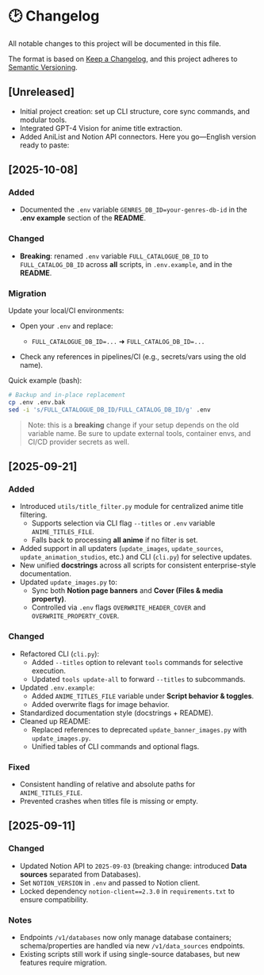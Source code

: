 # 🕑 Changelog

All notable changes to this project will be documented in this file.

The format is based on [Keep a Changelog](https://keepachangelog.com/en/1.0.0/),
and this project adheres to [Semantic Versioning](https://semver.org/spec/v2.0.0.html).

## [Unreleased]

- Initial project creation: set up CLI structure, core sync commands, and modular tools.
- Integrated GPT-4 Vision for anime title extraction.
- Added AniList and Notion API connectors.
Here you go—English version ready to paste:

## [2025-10-08]

### Added

* Documented the `.env` variable `GENRES_DB_ID=your-genres-db-id` in the **.env example** section of the **README**.

### Changed

* **Breaking**: renamed `.env` variable `FULL_CATALOGUE_DB_ID` to `FULL_CATALOG_DB_ID` across **all** scripts, in `.env.example`, and in the **README**.

### Migration

Update your local/CI environments:

* Open your `.env` and replace:

  * `FULL_CATALOGUE_DB_ID=...` ➜ `FULL_CATALOG_DB_ID=...`
* Check any references in pipelines/CI (e.g., secrets/vars using the old name).

Quick example (bash):

```bash
# Backup and in-place replacement
cp .env .env.bak
sed -i 's/FULL_CATALOGUE_DB_ID/FULL_CATALOG_DB_ID/g' .env
```

> Note: this is a **breaking** change if your setup depends on the old variable name. Be sure to update external tools, container envs, and CI/CD provider secrets as well.

## [2025-09-21]

### Added
- Introduced `utils/title_filter.py` module for centralized anime title filtering.
  - Supports selection via CLI flag `--titles` or `.env` variable `ANIME_TITLES_FILE`.
  - Falls back to processing **all anime** if no filter is set.
- Added support in all updaters (`update_images`, `update_sources`, `update_animation_studios`, etc.) and CLI (`cli.py`) for selective updates.
- New unified **docstrings** across all scripts for consistent enterprise-style documentation.
- Updated `update_images.py` to:
  - Sync both **Notion page banners** and **Cover (Files & media property)**.
  - Controlled via `.env` flags `OVERWRITE_HEADER_COVER` and `OVERWRITE_PROPERTY_COVER`.

### Changed
- Refactored CLI (`cli.py`):
  - Added `--titles` option to relevant `tools` commands for selective execution.
  - Updated `tools update-all` to forward `--titles` to subcommands.
- Updated `.env.example`:
  - Added `ANIME_TITLES_FILE` variable under **Script behavior & toggles**.
  - Added overwrite flags for image behavior.
- Standardized documentation style (docstrings + README).
- Cleaned up README:
  - Replaced references to deprecated `update_banner_images.py` with `update_images.py`.
  - Unified tables of CLI commands and optional flags.

### Fixed
- Consistent handling of relative and absolute paths for `ANIME_TITLES_FILE`.
- Prevented crashes when titles file is missing or empty.

## [2025-09-11]

### Changed
- Updated Notion API to `2025-09-03` (breaking change: introduced **Data sources** separated from Databases).
- Set `NOTION_VERSION` in `.env` and passed to Notion client.
- Locked dependency `notion-client==2.3.0` in `requirements.txt` to ensure compatibility.

### Notes
- Endpoints `/v1/databases` now only manage database containers; schema/properties are handled via new `/v1/data_sources` endpoints.
- Existing scripts still work if using single-source databases, but new features require migration.
